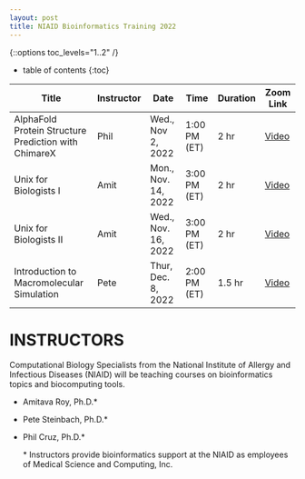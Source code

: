 ```yaml
---
layout: post
title: NIAID Bioinformatics Training 2022
---
```

{::options toc_levels="1..2" /}

* table of contents
{:toc}

| Title                                                | Instructor | Date                | Time         | Duration | Zoom Link                                                       |
| ---------------------------------------------------- | ---------- | ------------------- | ------------ | ------------- | ---------------------------------------------------------------------------- |
| AlphaFold Protein Structure Prediction with ChimareX | Phil       | Wed., Nov 2, 2022   | 1:00 PM (ET) | 2 hr          | [Video](https://youtu.be/p4ttc2y-xeQ) |
| Unix for Biologists I                                | Amit       | Mon., Nov. 14, 2022 | 3:00 PM (ET) | 2 hr          | [Video](https://youtu.be/fd3728TBmEc) |
| Unix for Biologists II                               | Amit       | Wed., Nov. 16, 2022 | 3:00 PM (ET) | 2 hr          | [Video](https://youtu.be/7oDlOsB0aeY) |
| Introduction to Macromolecular Simulation            | Pete       | Thur, Dec. 8, 2022  | 2:00 PM (ET) | 1.5 hr        | [Video](https://youtu.be/VZ4-AIxxJLc) |

# INSTRUCTORS
Computational Biology Specialists from the National Institute of Allergy and Infectious Diseases (NIAID) will be teaching courses on bioinformatics topics and biocomputing tools.

- Amitava Roy, Ph.D.\*
- Pete Steinbach, Ph.D.\*
- Phil Cruz, Ph.D.\*

	\* Instructors provide bioinformatics support at the NIAID as employees of Medical Science and Computing, Inc.
